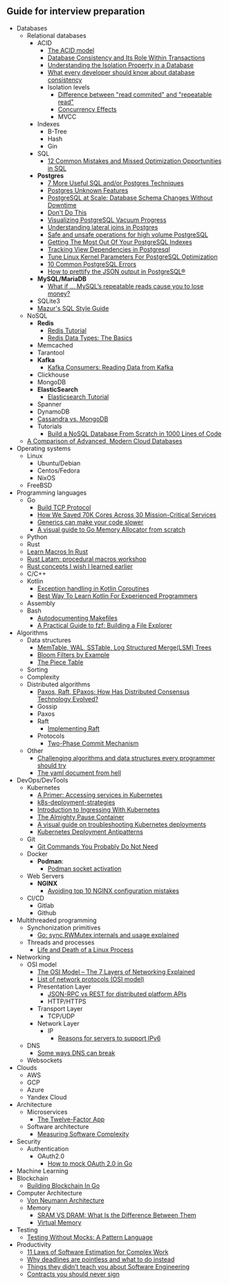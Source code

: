 ## Guide for interview preparation

- Databases
  - Relational databases
    - ACID
      - [The ACID model](https://www.lifewire.com/the-acid-model-1019731)
      - [Database Consistency and Its Role Within Transactions](https://www.lifewire.com/database-consistency-definition-1019249)
      - [Understanding the Isolation Property in a Database](https://www.lifewire.com/isolation-definition-1019173)
      - [What every developer should know about database consistency](https://robertovitillo.com/what-every-developer-should-know-about-database-consistency/)
      - Isolation levels
        - [Difference between "read commited" and "repeatable read"](https://stackoverflow.com/a/4036063/17436166)
        - [Concurrency Effects](https://docs.microsoft.com/en-us/previous-versions/sql/sql-server-2008-r2/ms190805(v=sql.105)?redirectedfrom=MSDN)
        - MVCC
    - Indexes
      - B-Tree
      - Hash
      - Gin
    - SQL
      - [12 Common Mistakes and Missed Optimization Opportunities in SQL](https://hakibenita.com/sql-dos-and-donts)
    - **Postgres**
      - [7 More Useful SQL and/or Postgres Techniques](http://jeremyraines.com/2016/10/11/7-more-useful-sql-and-or-postgres-techniques.html?utm_source=postgresweekly&utm_medium=email)
      - [Postgres Unknown Features](https://hakibenita.com/postgresql-unknown-features)
      - [PostgreSQL at Scale: Database Schema Changes Without Downtime](https://medium.com/paypal-tech/postgresql-at-scale-database-schema-changes-without-downtime-20d3749ed680)
      - [Don't Do This](https://wiki.postgresql.org/wiki/Don%27t_Do_This)
      - [Visualizing PostgreSQL Vacuum Progress](https://www.davepacheco.net/blog/post/2019-05-22-visualizing-postgresql-vacuum-progress/)
      - [Understanding lateral joins in Postgres](https://www.cybertec-postgresql.com/en/understanding-lateral-joins-in-postgresql/)
      - [Safe and unsafe operations for high volume PostgreSQL](https://leopard.in.ua/2016/09/20/safe-and-unsafe-operations-postgresql?utm_source=postgresweekly&utm_medium=email#.WOPAvBLyuV5)
      - [Getting The Most Out Of Your PostgreSQL Indexes](https://pgdash.io/blog/postgres-indexes.html)
      - [Tracking View Dependencies in Postgresql](https://www.cybertec-postgresql.com/en/tracking-view-dependencies-in-postgresql/)
      - [Tune Linux Kernel Parameters For PostgreSQL Optimization](https://www.percona.com/blog/2018/08/29/tune-linux-kernel-parameters-for-postgresql-optimization/)
      - [10 Common PostgreSQL Errors](https://www.percona.com/blog/2020/06/05/10-common-postgresql-errors/)
      - [How to prettify the JSON output in PostgreSQL®](https://ftisiot.net/postgresqljson/how-to-prettify-json-output-in-postgresql/)
    - **MySQL/MariaDB**
      - [What if … MySQL’s repeatable reads cause you to lose money?](http://www.tusacentral.com/joomla/index.php/mysql-blogs/244-what-if-mysql-s-repeatable-reads-cause-you-to-lose-money)
    - SQLite3
    - [Mazur's SQL Style Guide](https://github.com/mattm/sql-style-guide)
  - NoSQL
    - **Redis**
      - [Redis Tutorial](https://www.tutorialspoint.com/redis/index.htm)
      - [Redis Data Types: The Basics](https://thenewstack.io/redis-data-types-the-basics/)
    - Memcached
    - Tarantool
    - **Kafka**
      - [Kafka Consumers: Reading Data from Kafka](https://www.oreilly.com/library/view/kafka-the-definitive/9781491936153/ch04.html)
    - Clickhouse
    - MongoDB
    - **ElasticSearch**
      - [Elasticsearch Tutorial](https://www.tutorialspoint.com/elasticsearch/index.htm)
    - Spanner
    - DynamoDB
    - [Cassandra vs. MongoDB](https://scalegrid.io/blog/cassandra-vs-mongodb)
    - Tutorials
      - [Build a NoSQL Database From Scratch in 1000 Lines of Code](https://betterprogramming.pub/build-a-nosql-database-from-the-scratch-in-1000-lines-of-code-8ed1c15ed924)
  - [A Comparison of Advanced, Modern Cloud Databases](https://brandur.org/cloud-databases)
- Operating systems
  - Linux
    - Ubuntu/Debian
    - Centos/Fedora
    - NixOS
  - FreeBSD
- Programming languages
  - Go
    - [Build TCP Protocol](https://ieftimov.com/post/understanding-bytes-golang-build-tcp-protocol)
    - [How We Saved 70K Cores Across 30 Mission-Critical Services](https://eng.uber.com/how-we-saved-70k-cores-across-30-mission-critical-services/)
    - [Generics can make your code slower](https://planetscale.com/blog/generics-can-make-your-go-code-slower)
    - [A visual guide to Go Memory Allocator from scratch](https://medium.com/@ankur_anand/a-visual-guide-to-golang-memory-allocator-from-ground-up-e132258453ed)
  - Python
  - Rust
   - [Learn Macros In Rust](https://github.com/tfpk/macrokata)
   - [Rust Latam: procedural macros workshop](https://github.com/dtolnay/proc-macro-workshop)
   - [Rust concepts I wish I learned earlier](https://rauljordan.com/rust-concepts-i-wish-i-learned-earlier/)
  - C/C++
  - Kotlin
    - [Exception handling in Kotlin Coroutines](https://kt.academy/article/cc-exception-handling)
    - [Best Way To Learn Kotlin For Experienced Programmers](https://dev.to/vtsen/best-way-to-learn-kotlin-for-experienced-programmers-1i6l)
  - Assembly
  - Bash
    - [Autodocumenting Makefiles](https://daniel.feldroy.com/posts/autodocumenting-makefiles)
    - [A Practical Guide to fzf: Building a File Explorer](https://thevaluable.dev/practical-guide-fzf-example/)
- Algorithms
  - Data structures
    - [MemTable, WAL, SSTable, Log Structured Merge(LSM) Trees](https://ninegene.com/2022/02/21/memtable-wal-sstable-log-structured-mergelsm-trees/)
    - [Bloom Filters by Example](https://llimllib.github.io/bloomfilter-tutorial/)
    - [The Piece Table](https://darrenburns.net/posts/piece-table/)
  - Sorting
  - Complexity
  - Distributed algorithms
    - [Paxos, Raft, EPaxos: How Has Distributed Consensus Technology Evolved?](https://www.alibabacloud.com/blog/paxos-raft-epaxos-how-has-distributed-consensus-technology-evolved_597127)
    - Gossip
    - Paxos
    - Raft
      - [Implementing Raft](https://eli.thegreenplace.net/2020/implementing-raft-part-0-introduction/)
    - Protocols
      - [Two-Phase Commit Mechanism](https://docs.oracle.com/cd/E18283_01/server.112/e17120/ds_txns003.htm)
  - Other
    - [Challenging algorithms and data structures every programmer should try](https://austinhenley.com/blog/challengingalgorithms.html)
    - [The yaml document from hell](https://ruudvanasseldonk.com/2023/01/11/the-yaml-document-from-hell)
- DevOps/DevTools
  - Kubernetes
    - [A Primer: Accessing services in Kubernetes](https://blog.alexellis.io/primer-accessing-kubernetes-services/)
    - [k8s-deployment-strategies](https://github.com/ContainerSolutions/k8s-deployment-strategies)
    - [Introduction to Ingressing With Kubernetes](https://priyankvex.wordpress.com/2018/02/04/introduction-to-ingressing-with-kubernetes/)
    - [The Almighty Pause Container](https://www.ianlewis.org/en/almighty-pause-container)
    - [A visual guide on troubleshooting Kubernetes deployments](https://learnk8s.io/troubleshooting-deployments)
    - [Kubernetes Deployment Antipatterns](https://medium.com/containers-101/kubernetes-deployment-antipatterns-part-1-9e7b54a08b9)
  - Git
    - [Git Commands You Probably Do Not Need](https://myme.no/posts/2023-01-22-git-commands-you-do-not-need.html)
  - Docker
    - **Podman**:
      - [Podman socket activation](https://github.com/containers/podman/blob/main/docs/tutorials/socket_activation.md)
  - Web Servers
    - **NGINX**
      - [Avoiding top 10 NGINX configuration mistakes](https://www.nginx.com/blog/avoiding-top-10-nginx-configuration-mistakes/)
  - CI/CD
    - Gitlab
    - Github
- Multithreaded programming
  - Synchonization primitives
    - [Go: sync.RWMutex internals and usage explained](https://sreramk.medium.com/go-sync-rwmutex-internals-and-usage-explained-9eb15865bba)
  - Threads and processes
    - [Life and Death of a Linux Process](https://natanyellin.com/posts/life-and-death-of-a-linux-process/)
- Networking
  - OSI model
    - [The OSI Model – The 7 Layers of Networking Explained](https://www.freecodecamp.org/news/osi-model-networking-layers-explained-in-plain-english/)
    - [List of network protocols (OSI model)](https://www.wikiwand.com/en/List_of_network_protocols_(OSI_model))
    - Presentation Layer
      - [JSON-RPC vs REST for distributed platform APIs](https://dev.to/radixdlt/json-rpc-vs-rest-for-distributed-platform-apis-3n0m)
      - HTTP/HTTPS
    - Transport Layer
      - TCP/UDP
    - Network Layer
      - IP
        - [Reasons for servers to support IPv6](https://jvns.ca/blog/2022/01/29/reasons-for-servers-to-support-ipv6/)
  - DNS
    - [Some ways DNS can break](https://jvns.ca/blog/2022/01/15/some-ways-dns-can-break/)
  - Websockets
- Clouds
  - AWS
  - GCP
  - Azure
  - Yandex Cloud
- Architecture
  - Microservices
    - [The Twelve-Factor App](https://12factor.net/)
  - Software architecture
    - [Measuring Software Complexity](https://thevaluable.dev/complexity-metrics-environment/)
- Security
  - Authentication
    - OAuth2.0
      - [How to mock OAuth 2.0 in Go](https://blog.seriesci.com/how-to-mock-oauth-in-go/)
- Machine Learning
- Blockchain
  - [Building Blockchain In Go](https://jeiwan.net/posts/building-blockchain-in-go-part-1/)
- Computer Architecture
  - [Von Neumann Architecture](https://www.sciencedirect.com/topics/computer-science/von-neumann-architecture)
  - Memory
    - [SRAM VS DRAM: What Is the Difference Between Them](https://www.minitool.com/news/sram-vs-dram.html)
    - [Virtual Memory](https://www.indeed.com/career-advice/career-development/virtual-memory)
- Testing
  - [Testing Without Mocks: A Pattern Language](https://www.jamesshore.com/v2/projects/testing-without-mocks/testing-without-mocks)
- Productivity
  - [11 Laws of Software Estimation for Complex Work](https://mdalmijn.com/p/11-laws-of-software-estimation-for-complex-work)
  - [Why deadlines are pointless and what to do instead](https://lucasfcosta.com/2022/09/15/deadlines.html)
  - [Things they didn’t teach you about Software Engineering](https://vadimkravcenko.com/shorts/things-they-didnt-teach-you/)
  - [Contracts you should never sign](https://vadimkravcenko.com/shorts/contracts-you-should-never-sign/)
